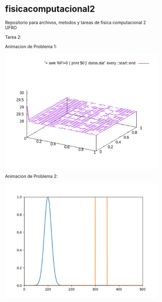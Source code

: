 # fisicacomputacional2
Repositorio para archivos, metodos y tareas de fisica computacional 2 UFRO

Tarea 2:

Animacion de Problema 1:

![](Tarea2/Problema1/animacion.gif)

Animacion de Problema 2:

![](Tarea2/Problema4/animacion.gif)